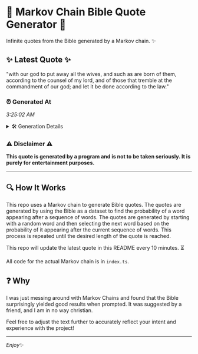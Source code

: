 # 📖 Markov Chain Bible Quote Generator 📖

Infinite quotes from the Bible generated by a Markov chain. ✨

## ✨ Latest Quote ✨
"with our god to put away all the wives, and such as are born of them, according to the counsel of my lord, and of those that tremble at the commandment of our god; and let it be done according to the law."

### ⏰ Generated At
*3:25:02 AM*

<details>
    <summary>🛠️ Generation Details</summary>
    <p>
        <strong>🌱 Seed:</strong> with<br>
        <strong>🔄 Iterations:</strong> 42<br>
        <strong>📜 Context History:</strong><br>[ with ]: our<br>[ with, our ]: god<br>[ with, our, god ]: to<br>[ with, our, god, to ]: put<br>[ with, our, god, to, put ]: away<br>[ with, our, god, to, put, away ]: all<br>[ our, god, to, put, away, all ]: the<br>[ god, to, put, away, all, the ]: wives,<br>[ to, put, away, all, the, wives, ]: and<br>[ put, away, all, the, wives,, and ]: such<br>[ away, all, the, wives,, and, such ]: as<br>[ all, the, wives,, and, such, as ]: are<br>[ the, wives,, and, such, as, are ]: born<br>[ wives,, and, such, as, are, born ]: of<br>[ and, such, as, are, born, of ]: them,<br>[ such, as, are, born, of, them, ]: according<br>[ as, are, born, of, them,, according ]: to<br>[ are, born, of, them,, according, to ]: the<br>[ born, of, them,, according, to, the ]: counsel<br>[ of, them,, according, to, the, counsel ]: of<br>[ them,, according, to, the, counsel, of ]: my<br>[ according, to, the, counsel, of, my ]: lord,<br>[ to, the, counsel, of, my, lord, ]: and<br>[ the, counsel, of, my, lord,, and ]: of<br>[ counsel, of, my, lord,, and, of ]: those<br>[ of, my, lord,, and, of, those ]: that<br>[ my, lord,, and, of, those, that ]: tremble<br>[ lord,, and, of, those, that, tremble ]: at<br>[ and, of, those, that, tremble, at ]: the<br>[ of, those, that, tremble, at, the ]: commandment<br>[ those, that, tremble, at, the, commandment ]: of<br>[ that, tremble, at, the, commandment, of ]: our<br>[ tremble, at, the, commandment, of, our ]: god;<br>[ at, the, commandment, of, our, god; ]: and<br>[ the, commandment, of, our, god;, and ]: let<br>[ commandment, of, our, god;, and, let ]: it<br>[ of, our, god;, and, let, it ]: be<br>[ our, god;, and, let, it, be ]: done<br>[ god;, and, let, it, be, done ]: according<br>[ and, let, it, be, done, according ]: to<br>[ let, it, be, done, according, to ]: the<br>[ it, be, done, according, to, the ]: law.<br>
    </p>
</details>

### ⚠️ Disclaimer ⚠️
**This quote is generated by a program and is not to be taken seriously. It is purely for entertainment purposes.**

---

## 🔍 How It Works

This repo uses a Markov chain to generate Bible quotes. The quotes are generated by using the Bible as a dataset to find the probability of a word appearing after a sequence of words. The quotes are generated by starting with a random word and then selecting the next word based on the probability of it appearing after the current sequence of words. This process is repeated until the desired length of the quote is reached.

This repo will update the latest quote in this README every 10 minutes. ⏳

All code for the actual Markov chain is in `index.ts`.

## ❓ Why

I was just messing around with Markov Chains and found that the Bible surprisingly yielded good results when prompted. 
It was suggested by a friend, and I am in no way christian.

Feel free to adjust the text further to accurately reflect your intent and experience with the project!

---

*Enjoy*✨
